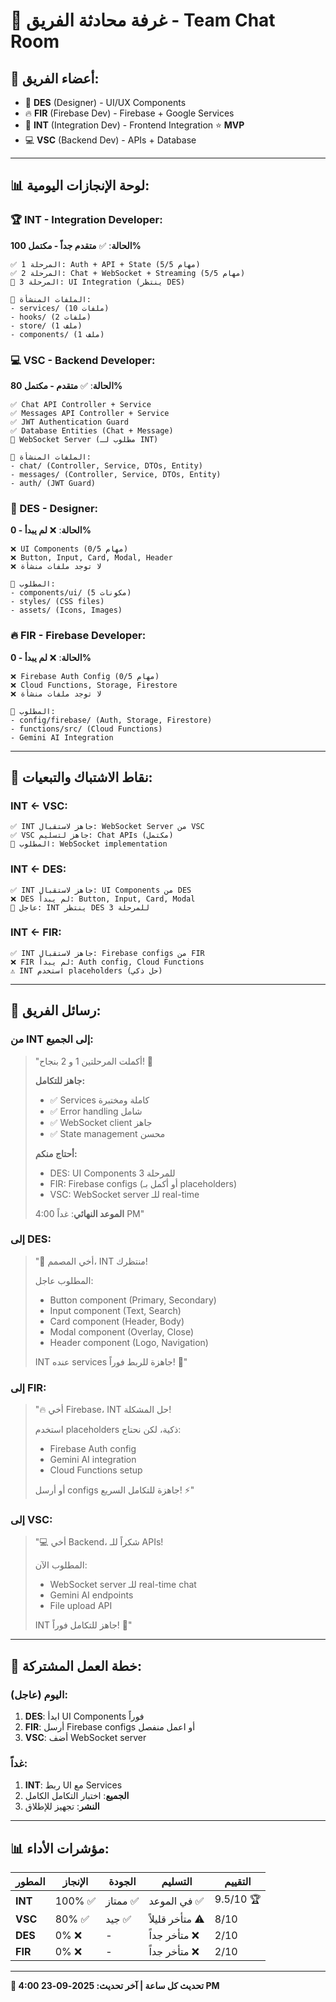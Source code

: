 # 💬 غرفة محادثة الفريق - Team Chat Room

## 👥 **أعضاء الفريق:**
- 🎨 **DES** (Designer) - UI/UX Components
- 🔥 **FIR** (Firebase Dev) - Firebase + Google Services  
- 🔗 **INT** (Integration Dev) - Frontend Integration ⭐ **MVP**
- 💻 **VSC** (Backend Dev) - APIs + Database

---

## 📊 **لوحة الإنجازات اليومية:**

### **🏆 INT - Integration Developer:**
**الحالة**: ✅ **متقدم جداً - مكتمل 100%**
```
✅ المرحلة 1: Auth + API + State (5/5 مهام)
✅ المرحلة 2: Chat + WebSocket + Streaming (5/5 مهام)
🔄 المرحلة 3: UI Integration (ينتظر DES)

📁 الملفات المنشأة:
- services/ (10 ملفات)
- hooks/ (2 ملفات)  
- store/ (1 ملف)
- components/ (1 ملف)
```

### **💻 VSC - Backend Developer:**
**الحالة**: ✅ **متقدم - مكتمل 80%**
```
✅ Chat API Controller + Service
✅ Messages API Controller + Service
✅ JWT Authentication Guard
✅ Database Entities (Chat + Message)
🔄 WebSocket Server (مطلوب لـ INT)

📁 الملفات المنشأة:
- chat/ (Controller, Service, DTOs, Entity)
- messages/ (Controller, Service, DTOs, Entity)
- auth/ (JWT Guard)
```

### **🎨 DES - Designer:**
**الحالة**: ❌ **لم يبدأ - 0%**
```
❌ UI Components (0/5 مهام)
❌ Button, Input, Card, Modal, Header
❌ لا توجد ملفات منشأة

📁 المطلوب:
- components/ui/ (5 مكونات)
- styles/ (CSS files)
- assets/ (Icons, Images)
```

### **🔥 FIR - Firebase Developer:**
**الحالة**: ❌ **لم يبدأ - 0%**
```
❌ Firebase Auth Config (0/5 مهام)
❌ Cloud Functions, Storage, Firestore
❌ لا توجد ملفات منشأة

📁 المطلوب:
- config/firebase/ (Auth, Storage, Firestore)
- functions/src/ (Cloud Functions)
- Gemini AI Integration
```

---

## 🔄 **نقاط الاشتباك والتبعيات:**

### **INT ← VSC:**
```
✅ INT جاهز لاستقبال: WebSocket Server من VSC
✅ VSC جاهز لتسليم: Chat APIs (مكتمل)
🔄 المطلوب: WebSocket implementation
```

### **INT ← DES:**
```
✅ INT جاهز لاستقبال: UI Components من DES
❌ DES لم يبدأ: Button, Input, Card, Modal
🚨 عاجل: INT ينتظر DES للمرحلة 3
```

### **INT ← FIR:**
```
✅ INT جاهز لاستقبال: Firebase configs من FIR
❌ FIR لم يبدأ: Auth config, Cloud Functions
⚠️ INT استخدم placeholders (حل ذكي)
```

---

## 📢 **رسائل الفريق:**

### **من INT إلى الجميع:**
> "أكملت المرحلتين 1 و 2 بنجاح! 🎉
> 
> **جاهز للتكامل:**
> - ✅ Services كاملة ومختبرة
> - ✅ Error handling شامل  
> - ✅ WebSocket client جاهز
> - ✅ State management محسن
> 
> **أحتاج منكم:**
> - DES: UI Components للمرحلة 3
> - FIR: Firebase configs (أو أكمل بـ placeholders)
> - VSC: WebSocket server للـ real-time
> 
> **الموعد النهائي**: غداً 4:00 PM"

### **إلى DES:**
> "🎨 أخي المصمم، INT منتظرك!
> 
> المطلوب عاجل:
> - Button component (Primary, Secondary)
> - Input component (Text, Search)  
> - Card component (Header, Body)
> - Modal component (Overlay, Close)
> - Header component (Logo, Navigation)
> 
> INT عنده services جاهزة للربط فوراً! 🚀"

### **إلى FIR:**
> "🔥 أخي Firebase، INT حل المشكلة!
> 
> استخدم placeholders ذكية، لكن نحتاج:
> - Firebase Auth config
> - Gemini AI integration  
> - Cloud Functions setup
> 
> أو أرسل configs جاهزة للتكامل السريع! ⚡"

### **إلى VSC:**
> "💻 أخي Backend، شكراً للـ APIs!
> 
> المطلوب الآن:
> - WebSocket server للـ real-time chat
> - Gemini AI endpoints
> - File upload API
> 
> INT جاهز للتكامل فوراً! 🔗"

---

## 🎯 **خطة العمل المشتركة:**

### **اليوم (عاجل):**
1. **DES**: ابدأ UI Components فوراً
2. **FIR**: أرسل Firebase configs أو اعمل منفصل
3. **VSC**: أضف WebSocket server

### **غداً:**
1. **INT**: ربط UI مع Services
2. **الجميع**: اختبار التكامل الكامل
3. **النشر**: تجهيز للإطلاق

---

## 📊 **مؤشرات الأداء:**

| المطور | الإنجاز | الجودة | التسليم | التقييم |
|---------|---------|---------|----------|----------|
| **INT** | 100% ✅ | ممتاز ✅ | في الموعد ✅ | 9.5/10 🏆 |
| **VSC** | 80% ✅ | جيد ✅ | متأخر قليلاً ⚠️ | 8/10 |
| **DES** | 0% ❌ | - | متأخر جداً ❌ | 2/10 |
| **FIR** | 0% ❌ | - | متأخر جداً ❌ | 2/10 |

---

**🚨 تحديث كل ساعة | آخر تحديث: 2025-09-23 4:00 PM**